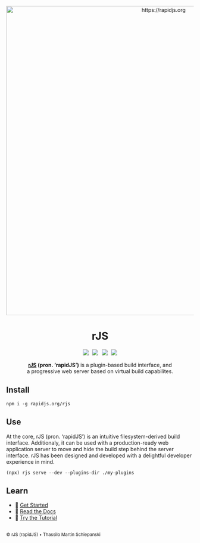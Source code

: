 <p align="center">
  <a href="https://rapidjs.org" target="_blank">
    <img src="https://rapidjs.org/assets/img/repo-preview.jpg" alt="https://rapidjs.org" width="830">
  </a>
  <h1 align="center">rJS</h1>
</p>

<p align="center">
  <a href="https://github.com/rapidjs-org/r/actions/workflows/test.yml"><img src="https://img.shields.io/github/actions/workflow/status/rapidjs-org/rjs/test.yml?label=test&logo=github"></a>
  &hairsp;
  <a href="https://www.npmjs.com/package/@rapidjs.org/rjs/blob/main/LICENSE"><img src="https://img.shields.io/github/license/rapidjs-org/rjs"></a>
  &hairsp;
  <a href="https://www.npmjs.com/package/@rapidjs.org/rjs"><img src="https://img.shields.io/npm/v/@rapidjs.org/rjs?logo=npm"></a>
  &hairsp;
  <a href="https://www.npmjs.com/package/@rapidjs.org/rjs"><img src="https://img.shields.io/bundlephobia/minzip/@rapidjs.org/rjs?label=size&logo=npm"></a>
</p>

<p align="center">
  <strong><a href="https://rapidjs.org" target="_blank">rJS</a> (pron. ‘rapidJS’)</strong> is a plugin-based build interface, and
  <br>
  a progressive web server based on virtual build capabilites.
</p>

## Install

``` console
npm i -g rapidjs.org/rjs
```

## Use

At the core, rJS (pron. ‘rapidJS’) is an intuitive filesystem-derived build interface. Additionaly, it can be used with a production-ready web application server to move and hide the build step behind the server interface. rJS has been designed and developed with a delightful developer experience in mind.

``` console
(npx) rjs serve --dev --plugins-dir ./my-plugins
```

## Learn

- 🚀 [Get Started](https://rapidjs.org/docs?p=introduction:index)
- 📕 [Read the Docs](https://rapidjs.org/docs)
- 📓 [Try the Tutorial](https://rapidjs.org/docs?p=tutorial:index)

##

<sub>&copy; rJS (rapidJS) • Thassilo Martin Schiepanski</sub>